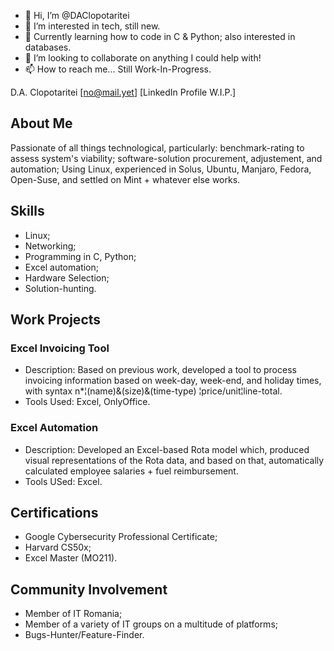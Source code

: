 - 👋 Hi, I’m @DAClopotaritei
- 👀 I’m interested in tech, still new.
- 🌱 Currently learning how to code in C & Python; also interested in databases.
- 💞️ I’m looking to collaborate on anything I could help with!
- 📫 How to reach me... Still Work-In-Progress.

<!---
DAClopotaritei/DAClopotaritei is a ✨ special ✨ repository because its `README.md` (this file) appears on your GitHub profile.
You can click the Preview link to take a look at your changes.

Certifications to consider: 
- CompTIA Security+
- Certified Ethical Hacker
--->
D.A. Clopotaritei
[no@mail.yet]
[LinkedIn Profile W.I.P.]

## About Me
Passionate of all things technological, particularly:
benchmark-rating to assess system's viability;
software-solution procurement, adjustement, and automation;
Using Linux, experienced in Solus, Ubuntu, Manjaro, Fedora,
Open-Suse, and settled on Mint + whatever else works.

## Skills
- Linux;
- Networking;
- Programming in C, Python;
- Excel automation;
- Hardware Selection;
- Solution-hunting.

## Work Projects
### Excel Invoicing Tool
- Description: Based on previous work, developed a tool to
process invoicing information based on week-day, week-end,
and holiday times, with syntax n*¦(name)&(size)&(time-type)
¦price/unit¦line-total.
- Tools Used: Excel, OnlyOffice.

### Excel Automation
- Description: Developed an Excel-based Rota model which,
produced visual representations of the Rota data, and based
on that, automatically calculated employee salaries + fuel
reimbursement.
- Tools USed: Excel.

## Certifications
- Google Cybersecurity Professional Certificate;
- Harvard CS50x;
- Excel Master (MO211).

## Community Involvement
- Member of IT Romania;
- Member of a variety of IT groups on a multitude of platforms;
- Bugs-Hunter/Feature-Finder.

